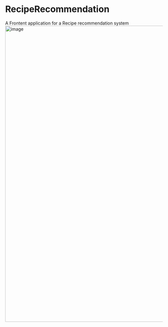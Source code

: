 # RecipeRecommendation
A Frontent application for a Recipe recommendation system 
<img width="946" alt="image" src="https://github.com/luciaPG/RecipeRecommendation/assets/93549329/5c21a197-c07c-4223-afc7-2dd0dd2372ae">
